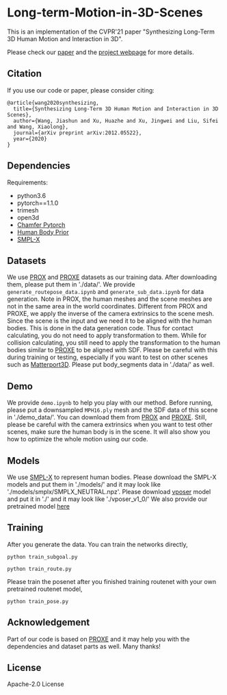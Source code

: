 # Long-term-Motion-in-3D-Scenes

This is an implementation of the CVPR'21 paper "Synthesizing Long-Term 3D Human Motion and Interaction in 3D".

Please check our [paper](https://arxiv.org/pdf/2012.05522.pdf) and the [project webpage](https://jiashunwang.github.io/Long-term-Motion-in-3D-Scenes/) for more details.

## Citation

If you use our code or paper, please consider citing:
```
@article{wang2020synthesizing,
  title={Synthesizing Long-Term 3D Human Motion and Interaction in 3D Scenes},
  author={Wang, Jiashun and Xu, Huazhe and Xu, Jingwei and Liu, Sifei and Wang, Xiaolong},
  journal={arXiv preprint arXiv:2012.05522},
  year={2020}
}
```

## Dependencies

Requirements:
- python3.6
- pytorch==1.1.0
- trimesh
- open3d
- [Chamfer Pytorch](https://github.com/ThibaultGROUEIX/ChamferDistancePytorch/tree/719b0f1ca5ba370616cb837c03ab88d9a88173ff)
- [Human Body Prior](https://github.com/nghorbani/human_body_prior)
- [SMPL-X](https://github.com/vchoutas/smplify-x)

## Datasets
We use [PROX](https://prox.is.tue.mpg.de/) and [PROXE](https://github.com/yz-cnsdqz/PSI-release) datasets as our training data. After downloading them, please put them in './data/'. We provide `generate_routepose_data.ipynb` and `generate_sub_data.ipynb` for data generation. Note in PROX, the human meshes and the scene meshes are not in the same area in the world coordinates. Different from PROX and PROXE, we apply the inverse of the camera extrinsics to the scene mesh. Since the scene is the input and we need it to be aligned with the human bodies. This is done in the data generation code. Thus for contact calculating, you do not need to apply transformation to them. While for collision calculating, you still need to apply the transformation to the human bodies similar to [PROXE](https://github.com/yz-cnsdqz/PSI-release) to be aligned with SDF. Please be careful with this during training or testing, especially if you want to test on other scenes such as [Matterport3D](https://github.com/niessner/Matterport). Please put body_segments data in './data/' as well.

## Demo
We provide `demo.ipynb` to help you play with our method. Before running, please put a downsampled `MPH16.ply` mesh and the SDF data of this scene in './demo_data/'. You can download them from [PROX](https://prox.is.tue.mpg.de/) and [PROXE](https://github.com/yz-cnsdqz/PSI-release). Still, please be careful with the camera extrinsics when you want to test other scenes, make sure the human body is in the scene. It will also show you how to optimize the whole motion using our code.

## Models
We use [SMPL-X](https://github.com/vchoutas/smplify-x) to represent human bodies. Please download the SMPL-X models and put them in './models/' and it may look like './models/smplx/SMPLX_NEUTRAL.npz'. Please download [vposer](https://github.com/nghorbani/human_body_prior) model and put it in './' and it may look like './vposer_v1_0/'
We also provide our pretrained model [here](https://drive.google.com/file/d/1xRb56tUrrefnffgisWudH8gmKaACX9Ap/view?usp=sharing)

## Training
After you generate the data. You can train the networks directly,
```
python train_subgoal.py
```
```
python train_route.py
```
Please train the posenet after you finished training routenet with your own pretrained routenet model,
```
python train_pose.py
``` 



## Acknowledgement
Part of our code is based on [PROXE](https://github.com/yz-cnsdqz/PSI-release) and it may help you with the dependencies and dataset parts as well. Many thanks!

## License
Apache-2.0 License
